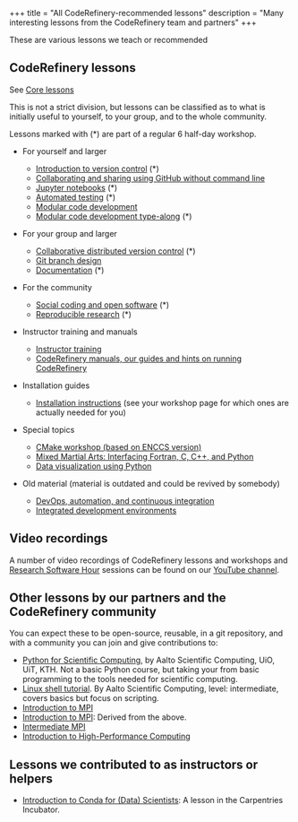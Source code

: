 +++
title = "All CodeRefinery-recommended lessons"
description = "Many interesting lessons from the CodeRefinery team and partners"
+++

These are various lessons we teach or recommended

## CodeRefinery lessons

See [Core lessons](@/lessons/core.md)

This is not a strict division, but lessons can be classified as to
what is initially useful to yourself, to your group, and to the whole
community.

Lessons marked with (*) are part of a regular 6 half-day workshop.

- For yourself and larger
  - [Introduction to version control](https://coderefinery.github.io/git-intro/) (*)
  - [Collaborating and sharing using GitHub without command line](https://coderefinery.github.io/github-without-command-line/)
  - [Jupyter notebooks](https://coderefinery.github.io/jupyter/) (*)
  - [Automated testing](https://coderefinery.github.io/testing/) (*)
  - [Modular code development](http://cicero.xyz/v3/remark/0.14.0/github.com/coderefinery/modular-code-development/master/talk.md)
  - [Modular code development type-along](https://coderefinery.github.io/modular-type-along/) (*)

- For your group and larger
  - [Collaborative distributed version control](https://coderefinery.github.io/git-collaborative/) (*)
  - [Git branch design](https://coderefinery.github.io/git-branch-design/)
  - [Documentation](https://coderefinery.github.io/documentation/) (*)

- For the community
  - [Social coding and open software](https://coderefinery.github.io/social-coding/) (*)
  - [Reproducible research](https://coderefinery.github.io/reproducible-research/) (*)

- Instructor training and manuals
  - [Instructor training](https://coderefinery.github.io/instructor-training/)
  - [CodeRefinery manuals, our guides and hints on running CodeRefinery](https://coderefinery.github.io/manuals/)

- Installation guides
  - [Installation instructions](https://coderefinery.github.io/installation/) (see your workshop page for which ones are actually needed for you)

- Special topics
  - [CMake workshop (based on ENCCS version)](https://coderefinery.github.io/cmake-workshop/)
  - [Mixed Martial Arts: Interfacing Fortran, C, C++, and Python](https://coderefinery.github.io/mma/)
  - [Data visualization using Python](https://coderefinery.github.io/data-visualization-python/)

- Old material (material is outdated and could be revived by somebody)
  - [DevOps, automation, and continuous integration](https://coderefinery.github.io/automation/)
  - [Integrated development environments](https://coderefinery.github.io/IDEs/)


## Video recordings

A number of video recordings of CodeRefinery lessons and workshops and
[Research Software Hour](https://researchsoftwarehour.github.io/) sessions can be
found on our [YouTube
channel](https://www.youtube.com/channel/UC47aupE7HKGduAjXKt1Gwrg/videos).


## Other lessons by our partners and the CodeRefinery community

You can expect these to be open-source, reusable, in a git repository, and with
a community you can join and give contributions to:

- [Python for Scientific
  Computing](https://aaltoscicomp.github.io/python-for-scicomp/), by
  Aalto Scientific Computing, UiO, UiT, KTH.  Not a basic Python
  course, but taking your from basic programming to the tools needed
  for scientific computing.
- [Linux shell
  tutorial](https://scicomp.aalto.fi/training/linux-shell-tutorial/).
  By Aalto Scientific Computing, level: intermediate, covers basics
  but focus on scripting.
- [Introduction to MPI](https://rantahar.github.io/introduction-to-mpi/)
- [Introduction to MPI](https://pdc-support.github.io/introduction-to-mpi/): Derived from the above.
- [Intermediate MPI](https://enccs.github.io/intermediate-mpi/)
- [Introduction to High-Performance Computing](https://sabryr.github.io/hpc-intro/)


## Lessons we contributed to as instructors or helpers

- [Introduction to Conda for (Data) Scientists](https://carpentries-incubator.github.io/introduction-to-conda-for-data-scientists/):
  A lesson in the Carpentries Incubator.
